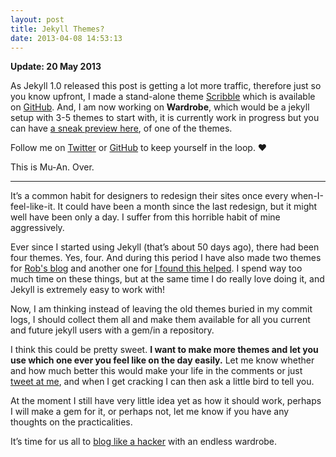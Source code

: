 ```yaml
---
layout: post
title: Jekyll Themes?
date: 2013-04-08 14:53:13
---
```


**Update: 20 May 2013**

As Jekyll 1.0 released this post is getting a lot more traffic, therefore just so you know upfront, I made a stand-alone theme [Scribble](http://scribble.muan.co/2013/05/06/scribble-the-jekyll-theme/) which is available on [GitHub](https://github.com/muan/scribble). And, I am now working on **Wardrobe**, which would be a jekyll setup with 3-5 themes to start with, it is currently work in progress but you can have [a sneak preview here](http://themes.muan.co/), of one of the themes. 

Follow me on [Twitter](https://twitter.com/muanchiou) or [GitHub](https://github.com/muan/jekyll-wardrobe) to keep yourself in the loop. ♥

This is Mu-An. Over.

---

It’s a common habit for designers to redesign their sites once every when-I-feel-like-it. It could have been a month since the last redesign, but it might well have been only a day. I suffer from this horrible habit of mine aggressively.

Ever since I started using Jekyll (that’s about 50 days ago), there had been four themes. Yes, four. And during this period I have also made two themes for [Rob's blog](http://robertheaton.com) and another one for [I found this helped](http://ifoundthishelped.com). I spend way too much time on these things, but at the same time I do really love doing it, and Jekyll is extremely easy to work with!

Now, I am thinking instead of leaving the old themes buried in my commit logs, I should collect them all and make them available for all you current and future jekyll users with a gem/in a repository.

I think this could be pretty sweet. **I want to make more themes and let you use which one ever you feel like on the day easily.** Let me know whether and how much better this would make your life in the comments or just [tweet at me](https://twitter.com/share?text=How%20nice!%20@muanchiou,%20jekyll%20themes,%20yes%20definitely!), and when I get cracking I can then ask a little bird to tell you. 

At the moment I still have very little idea yet as how it should work, perhaps I will make a gem for it, or perhaps not, let me know if you have any thoughts on the practicalities.

It’s time for us all to [blog like a hacker](http://tom.preston-werner.com/2008/11/17/blogging-like-a-hacker.html) with an endless wardrobe.